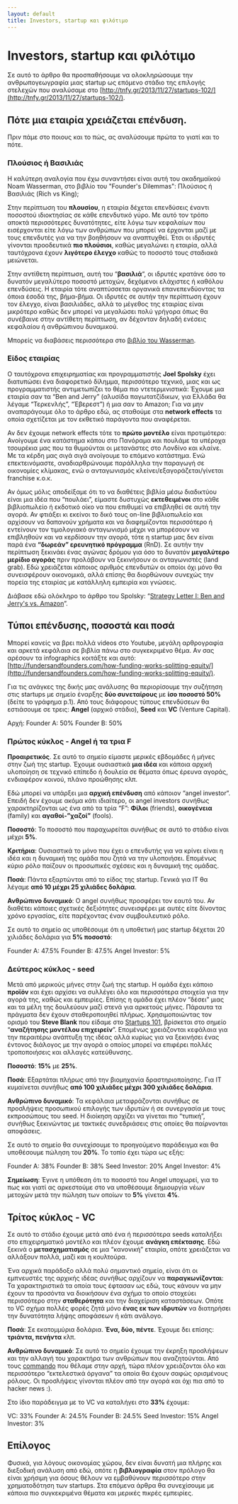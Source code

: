 ```yaml
---
layout: default
title: Investors, startup και φιλότιμο
---
```


# Investors, startup και φιλότιμο

Σε αυτό το άρθρο θα προσπαθήσουμε να ολοκληρώσουμε την ανθρωπογεωγραφία μιας startup ως επόμενο στάδιο της επιλογής στελεχών που αναλύσαμε στο [http://tnfy.gr/2013/11/27/startups-102/](http://tnfy.gr/2013/11/27/startups-102/).

## Πότε μια εταιρία χρειάζεται επένδυση.

Πριν πάμε στο ποιους και το πώς, ας αναλύσουμε πρώτα το γιατί και το πότε.

### Πλούσιος ή Βασιλιάς

Η καλύτερη αναλογία που έχω συναντήσει είναι αυτή του ακαδημαϊκού Noam Wasserman, στο βιβλίο του "Founder's Dilemmas": Πλούσιος ή Βασιλιάς (Rich vs King);

Στην περίπτωση του **πλουσίου**, η εταιρία δέχεται επενδύσεις έναντι ποσοστού ιδιοκτησίας σε κάθε επενδυτικό γύρο. Με αυτό τον τρόπο αποκτά περισσότερες δυνατότητες, είτε λόγω των κεφαλαίων που εισέρχονται είτε λόγω των ανθρώπων που μπορεί να έρχονται μαζί με τους επενδυτές για να την βοηθήσουν να αναπτυχθεί. Έτσι οι ιδρυτές γίνονται προοδευτικά **πιο πλούσιοι**, καθώς μεγαλώνει η εταιρία, αλλά ταυτόχρονα έχουν **λιγότερο έλεγχο** καθώς το ποσοστό τους σταδιακά μειώνεται.

Στην αντίθετη περίπτωση, αυτή του “**βασιλιά**“, οι ιδρυτές κρατάνε όσο το δυνατόν μεγαλύτερο ποσοστό μετοχών, δεχόμενοι ελάχιστες ή καθόλου επενδύσεις. Η εταιρία τότε αναπτύσσεται οργανικά επανεπενδύοντας τα όποια έσοδά της, βήμα-βήμα. Οι ιδρυτές σε αυτήν την περίπτωση έχουν τον έλεγχο, είναι βασιλιάδες, αλλά το μέγεθος της εταιρίας είναι μικρότερο καθώς δεν μπορεί να μεγαλώσει πολύ γρήγορα όπως θα συνέβαινε στην αντίθετη περίπτωση, αν δέχονταν δηλαδή ενέσεις κεφαλαίου ή ανθρώπινου δυναμικού.

Μπορείς να διαβάσεις περισσότερα στο [βιβλίο του Wasserman](http://www.noamwasserman.com/book/).

### Είδος εταιρίας

Ο ταυτόχρονα επιχειρηματίας και προγραμματιστής **Joel Spolsky** έχει διατυπώσει ένα διαφορετικό δίλημμα, περισσότερο τεχνικό, μιας και ως προγραμματιστής αντιμετωπίζει το θέμα πιο ντετερμινιστικά: Έχουμε μια εταιρία σαν τα “Ben and Jerry” (αλυσίδα παγωτατζίδικων, για Ελλάδα θα λέγαμε “Τερκενλής”, “Έβερεστ”) ή μια σαν το Amazon; Για να μην αναπαράγουμε όλο το άρθρο εδώ, ας σταθούμε στα **network effects** τα οποία σχετίζεται με τον εκθετικό παράγοντα που αναφέρεται.

Αν δεν έχουμε network effects τότε το **πρώτο μοντέλο** είναι προτιμότερο: Ανοίγουμε ένα κατάστημα κάπου στο Πανόραμα και πουλάμε τα υπέροχα τσουρέκια μας που τα θυμούνται οι μετανάστες στο Λονδίνο και κλαίνε. Με τα κέρδη μας σιγά σιγά ανοίγουμε το επόμενο κατάστημα. Ενώ επεκτεινόμαστε, αναδιαρθρώνουμε παράλληλα την παραγωγή σε οικονομίες κλίμακας, ενώ ο ανταγωνισμός κλείνει/εξαγοράζεται/γίνεται franchise κ.ο.κ.

Αν όμως μόλις αποδείξαμε ότι το να διαθέτεις βιβλία μέσω διαδικτύου είναι μια ιδέα που “πουλάει”, είμαστε δυστυχώς **εκτεθειμένοι** στο κάθε βιβλιοπωλείο ή εκδοτικό οίκο να που επιθυμεί να επιβληθεί σε αυτή την αγορά. Αν φτιάξει κι εκείνοι το δικό τους on-line βιβλιοπωλείο και αρχίσουν να δαπανούν χρήματα και να διαφημίζονται περισσότερο ή εντείνουν τον τιμολογιακό ανταγωνισμό μέχρι να μπορέσουν να επιβληθούν και να κερδίσουν την αγορά, τότε η startup μας δεν είναι παρά ένα **“δωρεάν” ερευνητικό πρόγραμμα** (RnD). Σε αυτήν την περίπτωση ξεκινάει ένας αγώνας δρόμου για όσο το δυνατόν **μεγαλύτερο μερίδιο αγοράς** πριν προλάβουν να ξεκινήσουν οι ανταγωνιστές (land grab). Εδώ χρειάζεται κάποιος αριθμός επενδυτών οι οποίοι όχι μόνο θα συνεισφέρουν οικονομικά, αλλά επίσης θα διορθώνουν συνεχώς την πορεία της εταιρίας με κατάλληλη εμπειρία και γνώσεις.

Διάβασε εδώ ολόκληρο το άρθρο του Spolsky: “[Strategy Letter I: Ben and Jerry's vs. Amazon](http://www.joelonsoftware.com/articles/fog0000000056.html)”.

## Τύποι επένδυσης, ποσοστά και ποσά

Μπορεί κανείς να βρει πολλά videos στο Youtube, μεγάλη αρθρογραφία και αρκετά κεφάλαια σε βιβλία πάνω στο συγκεκριμένο θέμα. Aν σας αρέσουν τα infographics κοιτάξτε και αυτό: [http://fundersandfounders.com/how-funding-works-splitting-equity/](http://fundersandfounders.com/how-funding-works-splitting-equity/).

Για τις ανάγκες της δικής μας ανάλυσης θα περιορίσουμε την συζήτηση στις startups με σημείο έναρξης **δύο συνεταίρους** με **ίσο ποσοστό 50%** (δείτε το γράφημα p.1). Από τους διάφορους τύπους επενδύσεων θα εστιάσουμε σε τρεις: **Angel** (αρχικό στάδιο), **Seed** και **VC** (Venture Capital).

Αρχή:
Founder A: 50%
Founder B: 50%

### Πρώτος κύκλος - Angel ή τα τρια F

**Προαιρετικός**. Σε αυτό το σημείο είμαστε μερικές εβδομάδες ή μήνες στην ζωή της startup. Έχουμε ουσιαστικά **μια ιδέα** και κάποια αρχική υλοποίηση σε τεχνικό επίπεδο ή δουλεία σε θέματα όπως έρευνα αγοράς, ενδιαφέρον κοινού, πλάνο προώθησης κλπ.

Εδώ μπορεί να υπάρξει μια **αρχική επένδυση** από κάποιον “angel investor“. Επειδή δεν έχουμε ακόμα κάτι ιδιαίτερο, οι angel investors συνήθως χαρακτηρίζονται ως ένα από τα τρία “F”: **Φίλοι** (friends), **οικογένεια** (family) και **αγαθοί-”χαζοί”** (fools).

**Ποσοστό**: Το ποσοστό που παραχωρείται συνήθως σε αυτό το στάδιο είναι μέχρι **5%**.

**Κριτήρια**: Ουσιαστικά το μόνο που έχει ο επενδυτής για να κρίνει είναι η ιδέα και η δυναμική της ομάδα που ζητά να την υλοποιήσει. Επομένως κύριο ρόλο παίζουν οι προσωπικές σχέσεις και η δυναμική της ομάδας.

**Ποσά**: Πάντα εξαρτώνται από το είδος της startup. Γενικά για IT θα λέγαμε **από 10 μέχρι 25 χιλιάδες δολάρια**.

**Ανθρώπινο δυναμικό**: Ο angel συνήθως προσφέρει τον εαυτό του. Αν διαθέτει κάποιες σχετικές δεξιότητες συνεισφέρει με αυτές είτε δίνοντας χρόνο εργασίας, είτε παρέχοντας έναν συμβουλευτικό ρόλο.

Σε αυτό το σημείο ας υποθέσουμε ότι η υποθετική μας startup δέχεται 20 χιλιάδες δολάρια για **5% ποσοστό**:

Founder A: 47.5%
Founder B: 47.5%
Angel Investor: 5%

### Δεύτερος κύκλος - seed

Μετά από μερικούς μήνες στην ζωή της startup. Η ομάδα έχει κάποιο **προϊόν** και έχει αρχίσει να συλλέγει όλο και περισσότερα στοιχεία για την αγορά της, καθώς και εμπειρίες. Επίσης η ομάδα έχει πλέον “δέσει” μιας και τα μέλη της δουλεύουν μαζί στενά για αρκετούς μήνες. Πάραυτα τα πράγματα δεν έχουν σταθεροποιηθεί πλήρως. Χρησιμοποιώντας τον ορισμό του **Steve Blank** που είδαμε στο [Startups 101](http://tnfy.gr/2013/11/18/startups-101/), βρίσκεται στο σημείο “**αναζήτησης μοντέλου επιχειρείν**”. Επομένως χρειάζονται κεφάλαια για την περαιτέρω ανάπτυξη της ιδέας αλλά κυρίως για να ξεκινήσει ένας έντονος διάλογος με την αγορά ο οποίος μπορεί να επιφέρει πολλές τροποποιήσεις και αλλαγές κατεύθυνσης.

**Ποσοστό**: **15%** με **25%**.

**Ποσά**: Εξαρτάται πλήρως από την βιομηχανία δραστηριοποίησης. Για IT κυμαίνεται συνήθως **από 100 χιλιάδες μέχρι 300 χιλιάδες δολάρια**.

**Ανθρώπινο δυναμικό**: Τα κεφάλαια μεταφράζονται συνήθως σε προσλήψεις προσωπικού επιλογής των ιδρυτών ή σε συνεργασία με τους εκπροσώπους του seed. Η διοίκηση αρχίζει να γίνεται πιο “τυπική”, συνήθως ξεκινώντας με τακτικές συνεδριάσεις στις οποίες θα παίρνονται αποφάσεις.

Σε αυτό το σημείο θα συνεχίσουμε το προηγούμενο παράδειγμα και θα υποθέσουμε πώληση του **20%**. Το τοπίο έχει τώρα ως εξής:

Founder A: 38%
Founder B: 38%
Seed Investor: 20%
Angel Investor: 4%

**Σημείωση**: Έγινε η υπόθεση ότι το ποσοστό του Angel υποχωρεί, για το πως και γιατί ας αρκεστούμε στο να υποθέσουμε δημιουργία νέων μετοχών μετά την πώληση των οποίων το **5%** γίνεται **4%**.

## Τρίτος κύκλος - VC

Σε αυτό το στάδιο έχουμε μετά από ένα ή περισσότερα seeds καταλήξει στο επιχειρηματικό μοντέλο και πλέον έχουμε **ανάγκη επέκτασης**. Εδώ ξεκινά ο **μετασχηματισμός** σε μια “κανονική” εταιρία, οπότε χρειάζεται να αλλάξουν πολλά, μαζί και η κουλτούρα.

Ένα αρχικά παράδοξο αλλά πολύ σημαντικό σημείο, είναι ότι οι εμπνευστές της αρχικής ιδέας συνήθως αρχίζουν να **παραγκωνίζονται**: Τα χαρακτηριστικά τα οποία τους έφτασαν ως εδώ, τους κάνουν να μην έχουν τα προσόντα να διοικήσουν ένα σχήμα το οποίο στοχεύει περισσότερο στην **σταθερότητα** και την διαχείριση καταστάσεων. Οπότε το VC σχήμα πολλές φορές ζητά μόνο **ένας εκ των ιδρυτών** να διατηρήσει την δυνατότητα λήψης αποφάσεων ή κάτι ανάλογο.

**Ποσά**: Σε εκατομμύρια δολάρια. **Ένα, δύο, πέντε**. Έχουμε δει επίσης: **τριάντα, πενήντα** κλπ.

**Ανθρώπινο δυναμικό**: Σε αυτό το σημείο έχουμε την έκρηξη προσλήψεων και την αλλαγή του χαρακτήρα των ανθρώπων που αναζητούνται. Από τους [commando](http://tnfy.gr/2013/11/27/startups-102/) που θέλαμε στην αρχή, τώρα πλέον χρειάζονται όλο και περισσότερο “εκτελεστικά όργανα” τα οποία θα έχουν σαφώς ορισμένους ρόλους. Οι προσλήψεις γίνονται πλέον από την αγορά και όχι πια από το hacker news :).

Στο ίδιο παράδειγμα με το VC να καταλήγει στο **33%** έχουμε:

VC: 33%
Founder A: 24.5%
Founder B: 24.5%
Seed Investor: 15%
Angel Investor: 3%

## Επίλογος

Φυσικά, για λόγους οικονομίας χώρου, δεν είναι δυνατή μια πλήρης και διεξοδική ανάλυση από εδώ, οπότε η **βιβλιογραφία** στον πρόλογο θα είναι χρήσιμη για όσους θέλουν να εμβαθύνουν περισσότερο στην χρηματοδότηση των startups. Στα επόμενα άρθρα θα συνεχίσουμε με κάποια πιο συγκεκριμένα θέματα και μερικές πικρές εμπειρίες.
